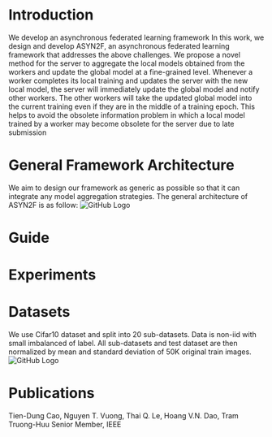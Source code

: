 # Introduction

We develop an asynchronous federated learning framework 
In this work, we design and develop ASYN2F, an asynchronous federated learning framework that addresses the above challenges. We propose a novel method for the server to aggregate the local models obtained from the workers and update the global model at a fine-grained level. Whenever a worker completes its local training and updates the server with the new local model, the server will immediately update the global model and notify other workers. The other workers will take the updated global model into the current training even if they are in the middle of a training epoch. This helps to avoid the obsolete information problem in which a local model trained by a worker may become obsolete for the server due to late submission


# General Framework Architecture

We aim to design our framework as generic as possible so that it can integrate any model aggregation strategies. The general architecture of ASYN2F is as follow:
![GitHub Logo](/AsynFL/images/asyn2f_architecture.png)


# Guide


# Experiments
# Datasets

We use Cifar10 dataset and split into 20 sub-datasets. Data is non-iid with small imbalanced of label. All sub-datasets and test dataset are then normalized by mean and standard deviation of 50K original train images.
![GitHub Logo](/AsynFL/images/cifar10_distribution.png)


# Publications
Tien-Dung Cao, Nguyen T. Vuong, Thai Q. Le, Hoang V.N. Dao, Tram Truong-Huu Senior Member, IEEE

